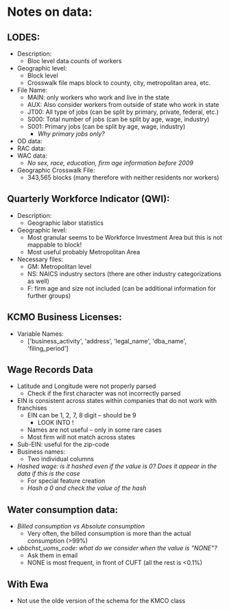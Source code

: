 # Notes on data:

## LODES:
- Description:
  + Bloc level data counts of workers
- Geographic level:
  + Block level
  + Crosswalk file maps block to county, city, metropolitan area, etc.
- File Name:
  + MAIN: only workers who work and live in the state
  + AUX: Also consider workers from outside of state who work in state
  + JT00: All type of jobs (can be split by primary, private, federal, etc.)
  + S000: Total number of jobs (can be split by age, wage, industry)
  + S001: Primary jobs (can be split by age, wage, industry)
    - *Why primary jobs only?*
- OD data:
- RAC data:
- WAC data:
  + *No sex, race, education, firm age information before 2009*
- Geographic Crosswalk File:
  + 343,565 blocks (many therefore with neither residents nor workers)

## Quarterly Workforce Indicator (QWI):

- Description:
  + Geographic labor statistics
- Geographic level:
  + Most granular seems to be Workforce Investment Area but this is not mappable to block!
  + Most useful probably Metropolitan Area
- Necessary files:
  + GM: Metropolitan level
  + NS: NAICS industry sectors (there are other industry categorizations as well)
  + F: firm age and size not included (can be additional information for further groups)

## KCMO Business Licenses:
- Variable Names:
  + ['business_activity', 'address', 'legal_name', 'dba_name', 'filing_period']


## Wage Records Data
- Latitude and Longitude were not properly parsed
  + Check if the first character was not incorrectly parsed
- EIN is consistent across states within companies that do not work with franchises
  + EIN can be 1, 2, 7, 8 digit – should be 9
    - LOOK INTO !
  + Names are not useful – only in some rare cases
  + Most firm will not match across states
- Sub-EIN: useful for the zip-code
- Business names:
  + Two individual columns
- *Hashed wage: is it hashed even if the value is 0? Does it appear in the data if this is the case*
  + For special feature creation
  + *Hash a 0 and check the value of the hash*


## Water consumption data:
- *Billed consumption vs Absolute consumption*
  + Very often, the billed consumption is more than the actual consumption (>99%)
- *ubbchst_uoms_code: what do we consider when the value is "NONE"?*
  + Ask them in email
  + NONE is most frequent, in front of CUFT (all the rest is <0.1%)


## With Ewa
- Not use the olde version of the schema for the KMCO class
